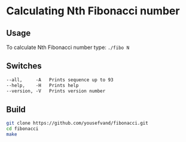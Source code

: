 # Calculating Nth Fibonacci number

## Usage

To calculate Nth Fibonacci number type: `./fibo N`

## Switches

```txt
--all,     -A   Prints sequence up to 93
--help,    -H   Prints help
--version, -V   Prints version number
```

## Build

```bash
git clone https://github.com/yousefvand/fibonacci.git
cd fibonacci
make
```